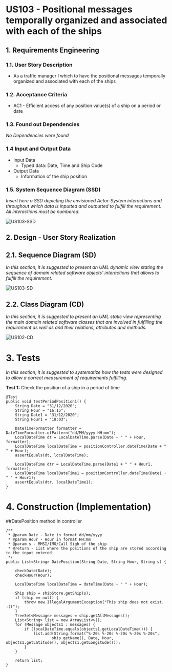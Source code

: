 # US103 - Positional messages temporally organized and associated with each of the ships

## 1. Requirements Engineering

### 1.1. User Story Description

* As a traffic manager I which to have the positional messages temporally organized and associated with each of the ships

### 1.2. Acceptance Criteria

* AC1 - Efficient access of any position value(s) of a ship on a period or date

### 1.3. Found out Dependencies

*No Dependencies were found*

### 1.4 Input and Output Data

* Input Data 
  * Typed data: Date, Time and Ship Code
* Output Data 
  * Information of the ship position


### 1.5. System Sequence Diagram (SSD)

*Insert here a SSD depicting the envisioned Actor-System interactions and throughout which data is inputted and outputted to fulfill the requirement. All interactions must be numbered.*

![US103-SSD](SSD_103.svg)


## 2. Design - User Story Realization


## 2.1. Sequence Diagram (SD)

*In this section, it is suggested to present an UML dynamic view stating the sequence of domain related software objects' interactions that allows to fulfill the requirement.*

![US103-SD](SD_103.svg)

## 2.2. Class Diagram (CD)

*In this section, it is suggested to present an UML static view representing the main domain related software classes that are involved in fulfilling the requirement as well as and their relations, attributes and methods.*

![US102-CD](CD_103.svg)

# 3. Tests
*In this section, it is suggested to systematize how the tests were designed to allow a correct measurement of requirements fulfilling.*

**Test 1:** Check the position of a ship in a period of time

	@Test
    public void testPeriodPosition1() {
        String Date = "31/12/2020";
        String Hour = "16:15";
        String Date1 = "31/12/2020";
        String Hour1 = "18:03";

        DateTimeFormatter formatter = DateTimeFormatter.ofPattern("dd/MM/yyyy HH:mm");
        LocalDateTime dt = LocalDateTime.parse(Date + " " + Hour, formatter);
        LocalDateTime localDateTime = positionController.dateTime(Date + " " + Hour);
        assertEquals(dt, localDateTime);

        LocalDateTime dtr = LocalDateTime.parse(Date1 + " " + Hour1, formatter);
        LocalDateTime localDateTime1 = positionController.dateTime(Date1 + " " + Hour1);
        assertEquals(dtr, localDateTime1);
    }

# 4. Construction (Implementation)

   ##DatePosition method in controller

    /**
     * @param Date - Date in format dd/mm/yyyy
     * @param Hour - Hour in format HH:mm
     * @param s - MMSI/IMO/Call Sigh of the ship
     * @return - List where the positions of the ship are stored according to the input entered
     */
    public List<String> DatePosition(String Date, String Hour, String s) {

        checkDate(Date);
        checkHour(Hour);

        LocalDateTime localDateTime = dateTime(Date + " " + Hour);

        Ship ship = shipStore.getShip(s);
        if (ship == null) {
            throw new IllegalArgumentException("This ship does not exist. :((");
        }
        TreeSet<Message> messages = ship.getAllMessages();
        List<String> list = new ArrayList<>();
        for (Message objects1 : messages) {
            if (localDateTime.equals(objects1.getLocalDateTime())) {
                list.add(String.format("%-20s %-20s %-20s %-20s %-20s",
                        ship.getName(), Date, Hour, objects1.getLatitude(), objects1.getLongitude()));
            }
        }

        return list;
    }






